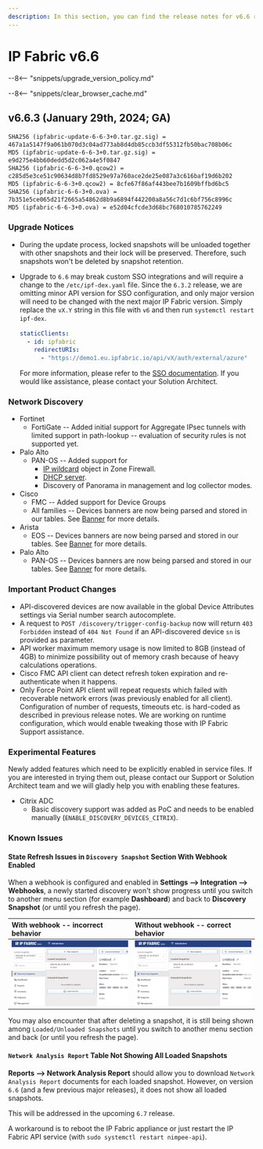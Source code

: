 ```yaml
---
description: In this section, you can find the release notes for v6.6 releases.
---
```


# IP Fabric v6.6

--8<-- "snippets/upgrade_version_policy.md"

--8<-- "snippets/clear_browser_cache.md"

## v6.6.3 (January 29th, 2024; GA)

```
SHA256 (ipfabric-update-6-6-3+0.tar.gz.sig) = 467a1a5147f9a061b070d3c04ad773ab8d4db85ccb3df55312fb50bac708b06c
MD5 (ipfabric-update-6-6-3+0.tar.gz.sig) = e9d275e4bb60dedd5d2c062a4e5f0847
SHA256 (ipfabric-6-6-3+0.qcow2) = c285d5e3ce51c90634d8b7fd8529e97a760ace2de25e087a3c616baf19d6b202
MD5 (ipfabric-6-6-3+0.qcow2) = 8cfe67f86af443bee7b1609bffbd6bc5
SHA256 (ipfabric-6-6-3+0.ova) = 7b351e5ce065d21f2665a54862d8b9a6894f442200a8a56c7d1c6bf756c8996c
MD5 (ipfabric-6-6-3+0.ova) = e52d04cfcde3d68bc768010785762249
```

### Upgrade Notices

- During the update process, locked snapshots will be unloaded together with
  other snapshots and their lock will be preserved. Therefore, such snapshots
  won't be deleted by snapshot retention.
- Upgrade to `6.6` may break custom SSO integrations and will require a change
  to the `/etc/ipf-dex.yaml` file. Since the `6.3.2` release, we are omitting minor
  API version for SSO configuration, and only major version will need to be
  changed with the next major IP Fabric version. Simply replace the `vX.Y` string in
  this file with `v6` and then run `systemctl restart ipf-dex`.

  ```yaml
  staticClients:
    - id: ipfabric
      redirectURIs:
        - "https://demo1.eu.ipfabric.io/api/vX/auth/external/azure"
  ```

  For more information, please refer to the
  [SSO documentation](../../../../IP_Fabric_Settings/administration/sso.md#sso-configuration-ipf-dexyaml).
  If you would like assistance, please contact your Solution Architect.

### Network Discovery

- Fortinet
  - FortiGate -- Added initial support for Aggregate IPsec tunnels with limited support in path-lookup -- evaluation of security rules is not supported yet.
- Palo Alto
  - PAN-OS -- Added support for
    - [IP wildcard](https://docs.paloaltonetworks.com/pan-os/9-1/pan-os-admin/policy/policy-objects) object in Zone Firewall.
    - [DHCP server](https://docs.paloaltonetworks.com/pan-os/9-1/pan-os-web-interface-help/network/network-dhcp/dhcp-server).
    - Discovery of Panorama in management and log collector modes.
- Cisco
  - FMC -- Added support for Device Groups
  - All families -- Devices banners are now being parsed and stored in our tables. See [Banner](../../../../IP_Fabric_GUI/technology_tables/management_table.md#banners) for more details.
- Arista
  - EOS -- Devices banners are now being parsed and stored in our tables. See [Banner](../../../../IP_Fabric_GUI/technology_tables/management_table.md#banners) for more details.
- Palo Alto
  - PAN-OS -- Devices banners are now being parsed and stored in our tables. See [Banner](../../../../IP_Fabric_GUI/technology_tables/management_table.md#banners) for more details.

### Important Product Changes

- API-discovered devices are now available in the global Device Attributes settings via Serial number search autocomplete.
- A request to `POST /discovery/trigger-config-backup` now will return `403 Forbidden` instead of `404 Not Found` if an API-discovered device `sn` is provided as parameter.
- API worker maximum memory usage is now limited to 8GB (instead of 4GB) to minimize possibility out of memory crash because of heavy calculations operations.
- Cisco FMC API client can detect refresh token expiration and re-authenticate when it happens.
- Only Force Point API client will repeat requests which failed with recoverable network errors (was previously enabled for all client). Configuration of number of requests, timeouts etc. is hard-coded as described in previous release notes. We are working on runtime configuration, which would enable tweaking those with IP Fabric Support assistance.

### Experimental Features

Newly added features which need to be explicitly enabled in service files. If you are interested in trying them out, please contact our Support or Solution Architect team and we will gladly help you with enabling these features.

- Citrix ADC
  - Basic discovery support was added as PoC and needs to be enabled manually
    (`ENABLE_DISCOVERY_DEVICES_CITRIX`).

### Known Issues

#### State Refresh Issues in `Discovery Snapshot` Section With Webhook Enabled

When a webhook is configured and enabled in **Settings --> Integration -->
Webhooks**, a newly started discovery won't show progress until you switch to
another menu section (for example **Dashboard**) and back to **Discovery
Snapshot** (or until you refresh the page).

| With webhook -- incorrect behavior | Without webhook -- correct behavior |
| :--------------------------------- | :---------------------------------- |
| ![Incorrect](6.6_with_webhook.gif) | ![Correct](6.6_without_webhook.gif) |

You may also encounter that after deleting a snapshot, it is still being shown
among `Loaded/Unloaded Snapshots` until you switch to another menu section and
back (or until you refresh the page).

#### `Network Analysis Report` Table Not Showing All Loaded Snapshots

**Reports --> Network Analysis Report** should allow you to download `Network
Analysis Report` documents for each loaded snapshot. However, on version `6.6`
(and a few previous major releases), it does not show all loaded snapshots.

This will be addressed in the upcoming `6.7` release.

A workaround is to reboot the IP Fabric appliance or just restart the IP Fabric
API service (with `sudo systemctl restart nimpee-api`).
